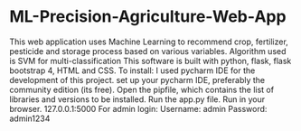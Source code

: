 # ML-Precision-Agriculture-Web-App
This web application uses Machine Learning to recommend crop, fertilizer, pesticide and storage process based on various variables. Algorithm used is SVM for multi-classification
This software is built with python, flask, flask bootstrap 4, HTML and CSS.
To install:
I used pycharm IDE for the development of this project.
set up your pycharm IDE, preferably the community edition (its free).
Open the pipfile, which contains the list of libraries and versions to be installed.
Run the app.py file.
Run in your browser.
127.0.0.1:5000
For admin login:
Username: admin
Password: admin1234

